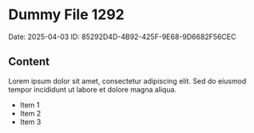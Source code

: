 # Dummy File 1292

Date: 2025-04-03
ID: 85292D4D-4B92-425F-9E68-9D6682F56CEC

## Content

Lorem ipsum dolor sit amet, consectetur adipiscing elit.
Sed do eiusmod tempor incididunt ut labore et dolore magna aliqua.

* Item 1
* Item 2
* Item 3
